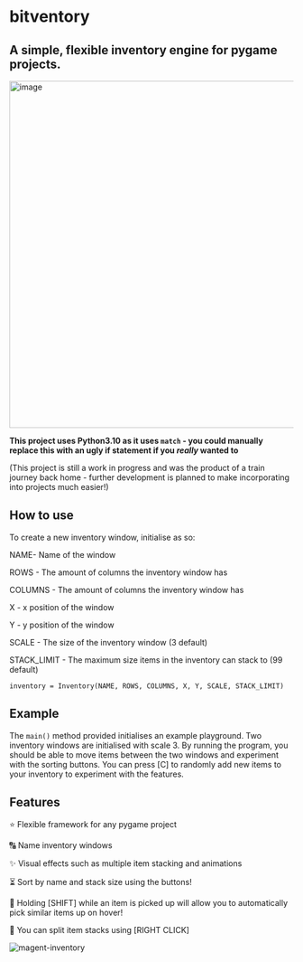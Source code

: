 # bitventory
## A simple, flexible inventory engine for pygame projects.
<img width="614" alt="image" src="https://user-images.githubusercontent.com/45674799/177220622-65de8fa0-9898-4b02-93a7-cd8d87de23d4.png">

**This project uses Python3.10 as it uses ``match`` - you could manually replace this with an ugly if statement if you *really* wanted to**

(This project is still a work in progress and was the product of a train journey back home - further development is planned to make incorporating into projects much easier!)

## How to use

To create a new inventory window, initialise as so:

NAME- Name of the window

ROWS - The amount of columns the inventory window has

COLUMNS - The amount of columns the inventory window has

X - x position of the window

Y - y position of the window

SCALE - The size of the inventory window (3 default)

STACK_LIMIT - The maximum size items in the inventory can stack to (99 default)

``inventory = Inventory(NAME, ROWS, COLUMNS, X, Y, SCALE, STACK_LIMIT)``

## Example

The ``main()`` method provided initialises an example playground. Two inventory windows are initialised with scale 3. By running the program, you should be able to move items between the two windows and experiment with the sorting buttons. You can press [C] to randomly add new items to your inventory to experiment with the features.

## Features

⭐️ Flexible framework for any pygame project

🔠 Name inventory windows

✨ Visual effects such as multiple item stacking and animations 

⏳ Sort by name and stack size using the buttons!

🧲 Holding [SHIFT] while an item is picked up will allow you to automatically pick similar items up on hover!

🖖 You can split item stacks using [RIGHT CLICK]

![magent-inventory](https://user-images.githubusercontent.com/45674799/177222020-514542d9-7000-4451-b60a-628e1aa62f42.gif)

